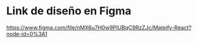 # Link de diseño en Figma

https://www.figma.com/file/nMX6u7H0w9PIUBqC9RzZJc/Mateify-React?node-id=0%3A1

